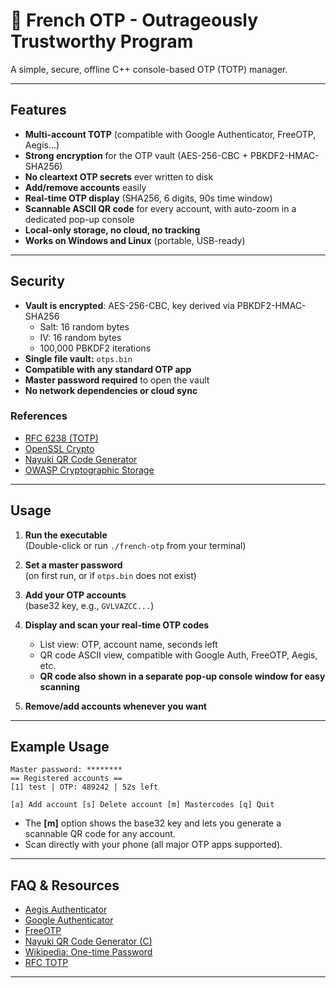 # 🥖 French OTP - Outrageously Trustworthy Program

A simple, secure, offline C++ console-based OTP (TOTP) manager.

---

## Features

- **Multi-account TOTP** (compatible with Google Authenticator, FreeOTP, Aegis…)
- **Strong encryption** for the OTP vault (AES-256-CBC + PBKDF2-HMAC-SHA256)
- **No cleartext OTP secrets** ever written to disk
- **Add/remove accounts** easily
- **Real-time OTP display** (SHA256, 6 digits, 90s time window)
- **Scannable ASCII QR code** for every account, with auto-zoom in a dedicated pop-up console
- **Local-only storage, no cloud, no tracking**
- **Works on Windows and Linux** (portable, USB-ready)

---

## Security

- **Vault is encrypted**: AES-256-CBC, key derived via PBKDF2-HMAC-SHA256
    - Salt: 16 random bytes
    - IV: 16 random bytes
    - 100,000 PBKDF2 iterations
- **Single file vault:** `otps.bin`
- **Compatible with any standard OTP app**
- **Master password required** to open the vault
- **No network dependencies or cloud sync**

### References

- [RFC 6238 (TOTP)](https://datatracker.ietf.org/doc/html/rfc6238)
- [OpenSSL Crypto](https://www.openssl.org/)
- [Nayuki QR Code Generator](https://github.com/nayuki/QR-Code-generator)
- [OWASP Cryptographic Storage](https://cheatsheetseries.owasp.org/cheatsheets/Cryptographic_Storage_Cheat_Sheet.html)

---

## Usage

1. **Run the executable**  
   (Double-click or run `./french-otp` from your terminal)

2. **Set a master password**  
   (on first run, or if `otps.bin` does not exist)

3. **Add your OTP accounts**  
   (base32 key, e.g., `GVLVAZCC...`)

4. **Display and scan your real-time OTP codes**  
   - List view: OTP, account name, seconds left
   - QR code ASCII view, compatible with Google Auth, FreeOTP, Aegis, etc.
   - **QR code also shown in a separate pop-up console window for easy scanning**

5. **Remove/add accounts whenever you want**

---

## Example Usage

```shell
Master password: ********
== Registered accounts ==
[1] test | OTP: 489242 | 52s left

[a] Add account [s] Delete account [m] Mastercodes [q] Quit
```
- The **[m]** option shows the base32 key and lets you generate a scannable QR code for any account.
- Scan directly with your phone (all major OTP apps supported).

---

## FAQ & Resources

- [Aegis Authenticator](https://github.com/beemdevelopment/Aegis)
- [Google Authenticator](https://github.com/google/google-authenticator)
- [FreeOTP](https://freeotp.github.io/)
- [Nayuki QR Code Generator (C)](https://github.com/nayuki/QR-Code-generator)
- [Wikipedia: One-time Password](https://en.wikipedia.org/wiki/One-time_password)
- [RFC TOTP](https://datatracker.ietf.org/doc/html/rfc6238)

---
